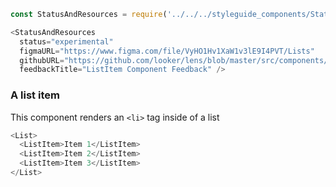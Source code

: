 ```js noeditor
const StatusAndResources = require('../../../styleguide_components/StatusAndResources').StatusAndResources;

<StatusAndResources
  status="experimental"
  figmaURL="https://www.figma.com/file/VyHO1Hv1XaW1v3lE9I4PVT/Lists"
  githubURL="https://github.com/looker/lens/blob/master/src/components/List/ListItem.tsx"
  feedbackTitle="ListItem Component Feedback" />
```

### A list item

This component renders an `<li>` tag inside of a list

```js
<List>
  <ListItem>Item 1</ListItem>
  <ListItem>Item 2</ListItem>
  <ListItem>Item 3</ListItem>
</List>
```
